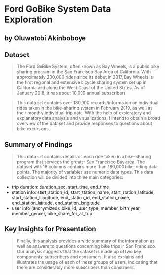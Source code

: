 # Ford GoBike System Data Exploration
## by Oluwatobi Akinboboye


## Dataset

> The Ford GoBike System, often known as Bay Wheels, is a public bike sharing program in the San Francisco Bay Area of California. With approximately 200,000 rides since its debut in 2017, Bay Wheels is the first regional and extensive bicycle sharing system set up in California and along the West Coast of the United States. As of January 2018, it has about 10,000 annual subscribers.

> This data set contains over 180,000 records/information on individual rides taken in the bike-sharing system in February 2019, as well as their monthly individual trip data. With the help of exploratory and explanatory data analysis and visualizations, I intend to obtain a broad overview of the dataset and provide responses to questions about bike excursions.

## Summary of Findings

> This data set contains details on each ride taken in a bike-sharing program that services the greater San Francisco Bay area. The dataset with 16 columns contains more than 180,000 bike-riding data points. The majority of variables use numeric data types. This data collection will be divided into three main categories:
* trip duration: duration_sec, start_time, end_time
* station info: start_station_id, start_station_name, start_station_latitude, start_station_longitude, end_station_id, end_station_name, end_station_latitude, end_station_longitude
* user info (anonymized): bike_id, user_type, member_birth_year, member_gender, bike_share_for_all_trip


## Key Insights for Presentation

> Finally, this analysis provides a wide summary of the information as well as answers to questions concerning bike trips in San Francisco. Our analysis suggests that the dataset is made up of two key components: subscribers and consumers. It also explains and illustrates the usage of each of these groups of users, indicating that there are considerably more subscribers than consumers.
